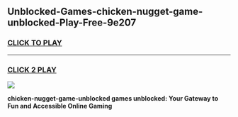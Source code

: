 
## Unblocked-Games-chicken-nugget-game-unblocked-Play-Free-9e207
<h3>
<a href="https://premium76.site?title=chicken-nugget-game-unblocked&ref=15A">CLICK TO PLAY</a></h3>
<hr>

<h3>
<a href="https://premium76.site?title=chicken-nugget-game-unblocked&ref=15A">CLICK 2 PLAY</a>
  
</h3>

<a href="https://premium76.site?title=chicken-nugget-game-unblocked&ref=15A"><img src="https://clearcache.store/games.png"></a>


**chicken-nugget-game-unblocked games unblocked: Your Gateway to Fun and Accessible Online Gaming**
